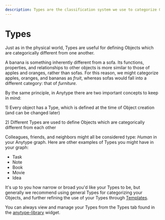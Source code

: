 ```yaml
---
description: Types are the classification system we use to categorize Objects
---
```


# Types

Just as in the physical world, Types are useful for defining Objects which are categorically different from one another.

A banana is something inherently different from a sofa. Its functions, properties, and relationships to other objects is more similar to those of apples and oranges, rather than sofas. For this reason, we might categorize apples, oranges, and bananas as _fruit_, whereas sofas would fall into a different category: that of _furniture._

By the same principle, in Anytype there are two important concepts to keep in mind:

1\) Every object has a Type, which is defined at the time of Object creation (and can be changed later)

2\) Different Types are used to define Objects which are categorically different from each other

Colleagues, friends, and neighbors might all be considered type: _Human_ in your Anytype graph. Here are other examples of Types you might have in your graph:

* Task
* Note
* Book
* Movie
* Idea

It's up to you how narrow or broad you'd like your Types to be, but generally we recommend using general Types for categorizing your Objects, and further refining the use of your Types through [Templates](../../use-cases/deep-dive-templates.md).

You can always view and manage your Types from the Types tab found in the [anytype-library](../anytype-library/ "mention") widget.
